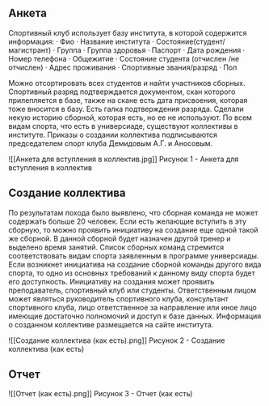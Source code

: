 ## **Анкета**
Спортивный клуб использует базу института, в которой содержится информация:
· Фио
· Название института
· Состояние(студент/магистрант)
· Группа
· Группа здоровья
· Паспорт
· Дата рождения
· Номер телефона
· Общежитие
· Состояние студента (отчислен /не отчислен)
· Адрес проживания
· Спортивные звания/разряд
· Пол

Можно отсортировать всех студентов и найти участников сборных.
Спортивный разряд подтверждается документом, скан которого прилепляется в базе, также на скане есть дата присвоения, которая тоже вносится в базу. Есть галка подтверждения разряда.
Сделали некую историю сборной, которая есть, но ее не используют.
По всем видам спорта, что есть в универсиаде, существуют коллективы в институте. Приказы о создании коллектива подписываются председателем спорт клуба Демидовым А.Г. и Аносовым.

![[Анкета для вступления в коллектив.jpg]]
Рисунок 1 - Анкета для вступления в коллектив

## **Создание коллектива**
По результатам похода было выявлено, что сборная команда не может содержать больше 20 человек. Если есть желающие вступить в эту сборную, то можно проявить инициативу на создание еще одной такой же сборной. В данной сборной будет назначен другой тренер и выделено время занятий.
Список сборных команд стремится соответствовать видам спорта заявленным в программе универсиады. Если возникнет инициатива на создание сборной команды другого вида спорта, то одно из основных требований к данному виду спорта будет его доступность.
Инициативу на создания может проявить преподаватель, спортивный клуб или студенты.
Ответственным лицом может являться руководитель спортивного клуба, консультант спортивного клуба, лицо ответственное за направление или иное лицо имеющие достаточно полномочий и доступ к базе данных.
Информация о созданном коллективе размещается на сайте института.

![[Создание коллектива (как есть).png]]
Рисунок 2 - Создание коллектива (как есть)

## **Отчет**
![[Отчет (как есть).png]]
Рисунок 3 - Отчет (как есть)